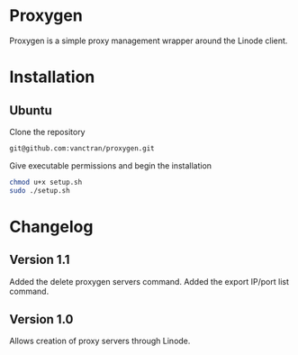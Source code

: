 # Proxygen
Proxygen is a simple proxy management wrapper around the Linode client.

# Installation

Ubuntu
------

Clone the repository
```bash
git@github.com:vanctran/proxygen.git
```

Give executable permissions and begin the installation
```bash
chmod u+x setup.sh
sudo ./setup.sh
```

# Changelog

## Version 1.1
Added the delete proxygen servers command.
Added the export IP/port list command.

## Version 1.0
Allows creation of proxy servers through Linode.
